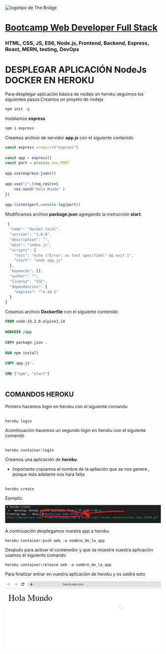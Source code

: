![logotipo de The Bridge](https://user-images.githubusercontent.com/27650532/77754601-e8365180-702b-11ea-8bed-5bc14a43f869.png "logotipo de The Bridge")

# [Bootcamp Web Developer Full Stack](https://www.thebridge.tech/bootcamps/bootcamp-fullstack-developer/)

### HTML, CSS, JS, ES6, Node.js, Frontend, Backend, Express, React, MERN, testing, DevOps

# DESPLEGAR APLICACIÓN NodeJs DOCKER EN HEROKU

Para desplegar aplicación básica de nodejs en heroku seguimos los siguientes pasos.Creamos un proyeto de nodejs

```js
npm init -y
```
Instalamos **express** 
```js
npm i express
```
Creamos archivo de servidor **app.js** con el siguiente contenido

```js
const express =require("express")
 
const app = express()
const port = process.env.PORT

app.use(express.json())
 
app.use("/",(req,res)=>{
    res.send("Hola Mundo" )
})

app.listen(port,console.log(port))
```
Modificamos archivo **package.json** agregando la instrucción **start**:

```js
 {
  "name": "docker-local",
  "version": "1.0.0",
  "description": "",
  "main": "index.js",
  "scripts": {
    "test": "echo \"Error: no test specified\" && exit 1",
    "start": "node app.js"
  },
  "keywords": [],
  "author": "",
  "license": "ISC",
  "dependencies": {
    "express": "^4.18.1"
  }
}

```

Creamos archivo **Dockerfile** con el siguiente contenido:

```Dockerfile 
FROM node:18.2.0-alpine3.14

WORKDIR /app

COPY package.json .

RUN npm install

COPY app.js .

CMD ["npm", "start"]
 
```

## COMANDOS HEROKU

Primero hacemos login en heroku con el siguiente comando

```

heroku login
```

Acontinuación hacemos un segundo login en heroku con el siguiente comando

```

heroku container:login
```
 
Creamos una aplicación de **heroku**.
- Importante 
copiamos el nombre de la apliación que se nos genere , porque más adelante nos hará falta

```

heroku create
```
Ejemplo: 

![App](./assets/app.png)

 
A continuación desplegamos nuestra app a heroku 

```
heroku container:push web -a nombre_de_la_app
```

Después para activar el contenedor y que se muestre nuestra aplicación usamos el siguiente comando 
```
heroku container:release web -a nombre_de_la_app  
```

Para finalizar entrar en vuestra aplicación de heroku y os saldrá esto 

![App](./assets/demoapp.png)